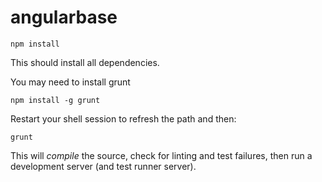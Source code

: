 angularbase
===========

```
npm install
```

This should install all dependencies.

You may need to install grunt

```
npm install -g grunt
```

Restart your shell session to refresh the path and then:

```
grunt
```

This will *compile* the source, check for linting and test failures, then run a development server (and test runner server).
